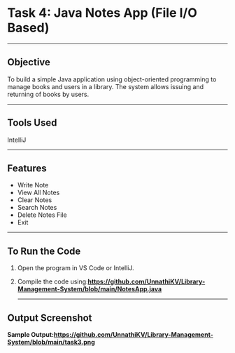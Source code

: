 # Task 4: Java Notes App (File I/O Based)

---

## Objective
To build a simple Java application using object-oriented programming to manage books and users in a library. The system allows issuing and returning of books by users.

---

## Tools Used
 IntelliJ 
 
---

## Features
- Write Note        
- View All Notes   
- Clear Notes       
- Search Notes     
- Delete Notes File 
- Exit   

---

##  To Run the Code

1. Open the program in VS Code or IntelliJ.
2. Compile the code using:**https://github.com/UnnathiKV/Library-Management-System/blob/main/NotesApp.java**

   ---

## Output Screenshot
**Sample Output:https://github.com/UnnathiKV/Library-Management-System/blob/main/task3.png**
